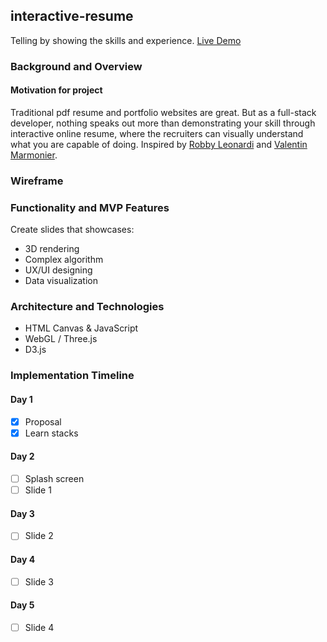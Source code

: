 ## interactive-resume
Telling by showing the skills and experience. [Live Demo](https://yuchoho.com/resume/)

### Background and Overview
#### Motivation for project
Traditional pdf resume and portfolio websites are great. But as a full-stack developer, nothing speaks out more than demonstrating your skill through interactive online resume, where the recruiters can visually understand what you are capable of doing. Inspired by [Robby Leonardi](http://www.rleonardi.com/interactive-resume/) and [Valentin Marmonier](http://vaalentin.github.io/2015/).

### Wireframe

### Functionality and MVP Features
Create slides that showcases:
- 3D rendering
- Complex algorithm
- UX/UI designing
- Data visualization

### Architecture and Technologies
- HTML Canvas & JavaScript
- WebGL / Three.js
- D3.js

### Implementation Timeline
#### Day 1
- [x] Proposal
- [x] Learn stacks

#### Day 2
- [ ] Splash screen
- [ ] Slide 1

#### Day 3
- [ ] Slide 2

#### Day 4
- [ ] Slide 3

#### Day 5
- [ ] Slide 4
